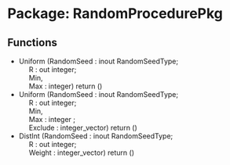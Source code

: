 # Package: RandomProcedurePkg

## Functions
- Uniform <font id="function_arguments">(RandomSeed : inout RandomSeedType;<br><span style="padding-left:20px"> R : out integer;<br><span style="padding-left:20px"> Min,<br><span style="padding-left:20px"> Max : integer) </font> <font id="function_return">return ()</font>
- Uniform <font id="function_arguments">(RandomSeed : inout RandomSeedType;<br><span style="padding-left:20px"> R : out integer;<br><span style="padding-left:20px"> Min,<br><span style="padding-left:20px"> Max : integer ;<br><span style="padding-left:20px"> Exclude : integer_vector) </font> <font id="function_return">return ()</font>
- DistInt <font id="function_arguments">(RandomSeed : inout RandomSeedType;<br><span style="padding-left:20px"> R : out integer;<br><span style="padding-left:20px"> Weight : integer_vector) </font> <font id="function_return">return ()</font>
